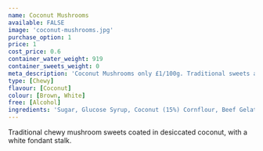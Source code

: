 ```yaml
---
name: Coconut Mushrooms
available: FALSE
image: 'coconut-mushrooms.jpg'
purchase_option: 1
price: 1
cost_price: 0.6
container_water_weight: 919
container_sweets_weight: 0
meta_description: 'Coconut Mushrooms only £1/100g. Traditional sweets and more at Humbugs Confectionery Store. Specialists in satisfying your sweet tooth!'
type: [Chewy]
flavour: [Coconut]
colour: [Brown, White]
free: [Alcohol]
ingredients: 'Sugar, Glucose Syrup, Coconut (15%) Cornflour, Beef Gelatine, Vegetable Oil, Cocoa Powder. Colours: Caramel'
---
```

Traditional chewy mushroom sweets coated in desiccated coconut, with a white fondant stalk.